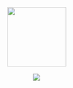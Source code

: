 



<div align="center"> <img height="137px" src="https://github-readme-stats.vercel.app/api?username=sanguogege&hide_title=true&hide_border=true&show_icons=trueline_height=21&text_color=000&icon_color=000&bg_color=0,ea6161,ffc64d,fffc4d,52fa5a&theme=graywhite" /> </div>

<br/>

<div align="center"> <img src="https://visitor-badge.glitch.me/badge?page_id=sanguogege" /> </div>
